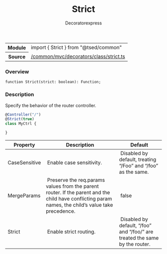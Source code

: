 
<header class="symbol-info-header"><h1 id="strict">Strict</h1><label class="symbol-info-type-label decorator">Decorator</label><label class="api-type-label express" title="express">express</label></header>
<!-- summary -->
<section class="symbol-info"><table class="is-full-width"><tbody><tr><th>Module</th><td><div class="lang-typescript"><span class="token keyword">import</span> { Strict }&nbsp;<span class="token keyword">from</span>&nbsp;<span class="token string">"@tsed/common"</span></div></td></tr><tr><th>Source</th><td><a href="https://github.com/Romakita/ts-express-decorators/blob/v4.14.0/src//common/mvc/decorators/class/strict.ts#L0-L0">/common/mvc/decorators/class/strict.ts</a></td></tr></tbody></table></section>
<!-- overview -->


### Overview


<pre><code class="typescript-lang ">function <span class="token function">Strict</span><span class="token punctuation">(</span>strict<span class="token punctuation">:</span> <span class="token keyword">boolean</span><span class="token punctuation">)</span><span class="token punctuation">:</span> Function<span class="token punctuation">;</span></code></pre>


<!-- Parameters -->

<!-- Description -->


### Description

Specify the behavior of the router controller.

```typescript
@Controller("/")
@Strict(true)
class MyCtrl {

}
```

Property | Description |    Default
---|---|---
CaseSensitive | Enable case sensitivity. | Disabled by default, treating “/Foo” and “/foo” as the same.
MergeParams | Preserve the req.params values from the parent router. If the parent and the child have conflicting param names, the child’s value take precedence. | false
Strict | Enable strict routing. | Disabled by default, “/foo” and “/foo/” are treated the same by the router.

<!-- Members -->

